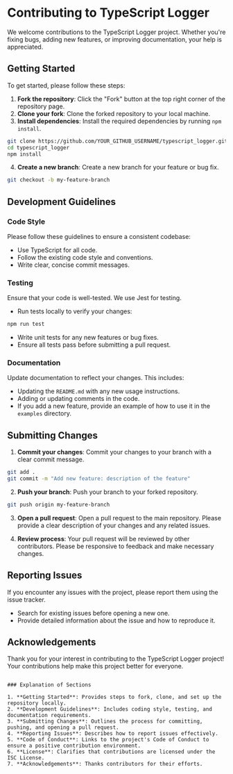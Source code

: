 
# Contributing to TypeScript Logger

We welcome contributions to the TypeScript Logger project. Whether you're fixing bugs, adding new features, or improving documentation, your help is appreciated.

## Getting Started

To get started, please follow these steps:

1. **Fork the repository**: Click the "Fork" button at the top right corner of the repository page.
2. **Clone your fork**: Clone the forked repository to your local machine.
3. **Install dependencies**: Install the required dependencies by running `npm install`.

```bash
git clone https://github.com/YOUR_GITHUB_USERNAME/typescript_logger.git
cd typescript_logger
npm install
```

4. **Create a new branch**: Create a new branch for your feature or bug fix.

```bash
git checkout -b my-feature-branch
```

## Development Guidelines

### Code Style

Please follow these guidelines to ensure a consistent codebase:

- Use TypeScript for all code.
- Follow the existing code style and conventions.
- Write clear, concise commit messages.

### Testing

Ensure that your code is well-tested. We use Jest for testing.

- Run tests locally to verify your changes:

```bash
npm run test
```

- Write unit tests for any new features or bug fixes.
- Ensure all tests pass before submitting a pull request.

### Documentation

Update documentation to reflect your changes. This includes:

- Updating the `README.md` with any new usage instructions.
- Adding or updating comments in the code.
- If you add a new feature, provide an example of how to use it in the `examples` directory.

## Submitting Changes

1. **Commit your changes**: Commit your changes to your branch with a clear commit message.

```bash
git add .
git commit -m "Add new feature: description of the feature"
```

2. **Push your branch**: Push your branch to your forked repository.

```bash
git push origin my-feature-branch
```

3. **Open a pull request**: Open a pull request to the main repository. Please provide a clear description of your changes and any related issues.

4. **Review process**: Your pull request will be reviewed by other contributors. Please be responsive to feedback and make necessary changes.

## Reporting Issues

If you encounter any issues with the project, please report them using the issue tracker.

- Search for existing issues before opening a new one.
- Provide detailed information about the issue and how to reproduce it.


## Acknowledgements

Thank you for your interest in contributing to the TypeScript Logger project! Your contributions help make this project better for everyone.
```

### Explanation of Sections

1. **Getting Started**: Provides steps to fork, clone, and set up the repository locally.
2. **Development Guidelines**: Includes coding style, testing, and documentation requirements.
3. **Submitting Changes**: Outlines the process for committing, pushing, and opening a pull request.
4. **Reporting Issues**: Describes how to report issues effectively.
5. **Code of Conduct**: Links to the project's Code of Conduct to ensure a positive contribution environment.
6. **License**: Clarifies that contributions are licensed under the ISC License.
7. **Acknowledgements**: Thanks contributors for their efforts.
